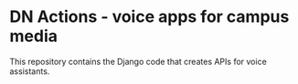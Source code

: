# DN Actions - voice apps for campus media

This repository contains the Django code that creates APIs for voice assistants.
